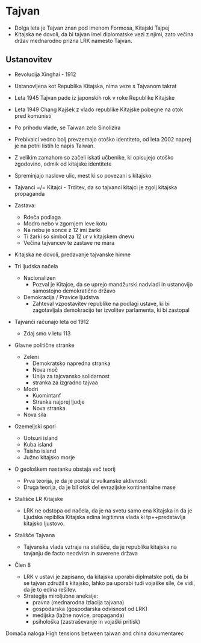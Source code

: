 # Tajvan

- Dolga leta je Tajvan znan pod imenom Formosa, Kitajski Tajpej
- Kitajska ne dovoli, da bi tajvan imel diplomatske vezi z njimi, zato večina držav mednarodno prizna LRK namesto Tajvan.

## Ustanovitev
- Revolucija Xinghai - 1912
- Ustanovljena kot Republika Kitajska, nima veze s Tajvanom takrat
- Leta 1945 Tajvan pade iz japonskih rok v roke Republike Kitajske
- Leta 1949 Chang Kajšek z vlado republike Kitajske pobegne na otok pred komunisti
- Po prihodu vlade, se Taiwan zelo Sinolizira
- Prebivalci vedno bolj prevzemajo otoško identiteto, od leta 2002 naprej je na potni listih le napis Taiwan.
- Z velikim zamahom so začeli iskati učbenike, ki opisujejo otoško zgodovino, odmik od kitajske identitete
- Spreminjajo naslove ulic, mest ki so povezani s kitajsko
- Tajvanci =/= Kitajci - Trditev, da so tajvanci kitajci je zgolj kitajska propaganda
- Zastava:
	- Rdeča podlaga
	- Modro nebo v zgornjem leve kotu
	- Na nebu je sonce z 12 imi žarki
	- Ti žarki so simbol za 12 ur v kitajskem dnevu
	- Večina tajvancev te zastave ne mara
- Kitajska ne dovoli, predavanje tajvanske himne
- Tri ljudska načela
	- Nacionalizen
		- Pozval je Kitajce, da se uprejo mandžurski nadvladi in ustanovijo samostojno demokratično državo
	- Demokracija / Pravice ljudstva
		- Zahteval vzpostavitev republike na podlagi ustave, ki bi zagotavljala demokracijo ter izvolitev parlamenta, ki bi zastopal
- Tajvanči računajo leta od 1912
	- Zdaj smo v letu 113
- Glavne politične stranke
	- Zeleni
		- Demokratsko napredna stranka
		- Nova moč
		- Unija za tajcvansko solidarnost
		- stranka za izgradno tajvaa
	- Modri
		- Kuomintanf
		- Stranka najprej ljudje
		- Nova stranka
	- Nova sila
- Ozemeljski spori
	- Uotsuri island
	- Kuba island
	- Taisho island
	- Južno kitajsko morje
- O geološkem nastanku obstaja več teorij
	- Prva teorija, je da je postal iz vulkanske aktivnosti
	- Druga teorija, da je bil otok del evrazijske kontinentalne mase

- Stališče LR Kitajske
	- LRK ne odstopa od načela, da je na svetu samo ena Kitajska in da je Ljudska repiblka Kitajska edina legitimna vlada ki tp++predstavlja kitajsko ljustovo. 
- Stališče Tajvana
	- Tajvanska vlada vztraja na stališču, da je republika kitajska na tavjanju de facto neodvisn in suverene država
- Člen 8
	- LRK v ustavi je zapisano, da kitajska uporabi diplmatske poti, da bi se tajvan združil s kitajsko, lahko pa uporabi tudi vojaške sile, če vidi, da je to edina rešitev.
	- Strategija miroljubne aneksije:
		- pravna (mednarodna izlacija tajvana)
		- gospodarska (gospodarska odvisnost od LRK)
		- medijska (lažne novice, propaganda)
		- psihološka (zastraševanje in vojaški pritisk)

Domača naloga
High tensions between taiwan and china dokumentarec